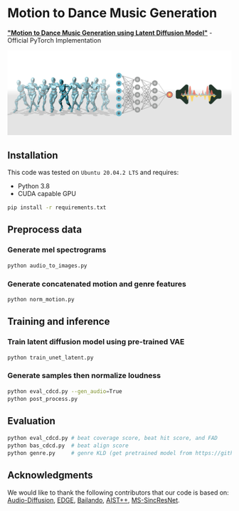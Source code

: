 # Motion to Dance Music Generation
[**"Motion to Dance Music Generation using Latent Diffusion Model"**](https://dmdproject.github.io/) - Official PyTorch Implementation  

![teaser](https://github.com/DMDproject/DMDproject.github.io/blob/main/static/images/main_figure_dmd.jpg)


## Installation

This code was tested on `Ubuntu 20.04.2 LTS` and requires:

* Python 3.8
* CUDA capable GPU

```bash
pip install -r requirements.txt
```

## Preprocess data
### Generate mel spectrograms
```bash
python audio_to_images.py
```

### Generate concatenated motion and genre features
```bash
python norm_motion.py
```

## Training and inference
### Train latent diffusion model using pre-trained VAE
```bash
python train_unet_latent.py
```

### Generate samples then normalize loudness
```bash
python eval_cdcd.py --gen_audio=True
python post_process.py
```

## Evaluation
```bash
python eval_cdcd.py # beat coverage score, beat hit score, and FAD
python bas_cdcd.py  # beat align score
python genre.py     # genre KLD (get pretrained model from https://github.com/PeiChunChang/MS-SincResNet)
```

## Acknowledgments

We would like to thank the following contributors that our code is based on: [Audio-Diffusion](https://github.com/teticio/audio-diffusion/), [EDGE](https://github.com/Stanford-TML/EDGE), [Bailando](https://github.com/lisiyao21/Bailando), [AIST++](https://github.com/google-research/mint), [MS-SincResNet](https://github.com/PeiChunChang/MS-SincResNet).
